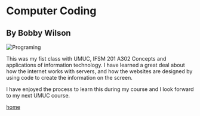 # Computer Coding
## By Bobby Wilson

![Programing](http://wikiwebpedia.com/wp-content/uploads/binary-numbers.jpg)

This was my fist class with UMUC, IFSM 201 A302 Concepts and applications of information technology.  I have learned a great deal about how the internet works with servers, and how the websites are designed by using code to create the information on the screen.

I have enjoyed the process to learn this during my course and I look forward to my next UMUC course.

[home](index)
